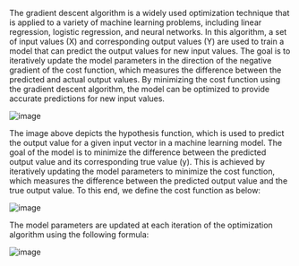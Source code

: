 The gradient descent algorithm is a widely used optimization technique that is applied to a variety of machine learning problems, including linear regression, logistic regression, and neural networks. In this algorithm, a set of input values (X) and corresponding output values (Y) are used to train a model that can predict the output values for new input values. The goal is to iteratively update the model parameters in the direction of the negative gradient of the cost function, which measures the difference between the predicted and actual output values. By minimizing the cost function using the gradient descent algorithm, the model can be optimized to provide accurate predictions for new input values.

![image](https://github.com/MArya80/Machine-Learning-From-Scratch/assets/92305900/bd310d16-b90c-4c3f-b756-b834801f60b0)

The image above depicts the hypothesis function, which is used to predict the output value for a given input vector in a machine learning model. The goal of the model is to minimize the difference between the predicted output value and its corresponding true value (y). This is achieved by iteratively updating the model parameters to minimize the cost function, which measures the difference between the predicted output value and the true output value.
To this end, we define the cost function as below:

![image](https://github.com/MArya80/Machine-Learning-From-Scratch/assets/92305900/b5f55f52-5b38-42a5-a877-cc3a7baeb145)

The model parameters are updated at each iteration of the optimization algorithm using the following formula:

![image](https://github.com/MArya80/Machine-Learning-From-Scratch/assets/92305900/4427639d-0290-4ca1-b787-76d129f855bd)

